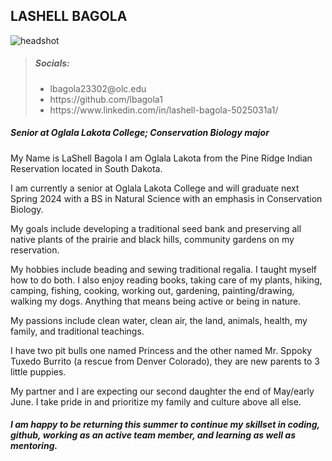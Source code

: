 
## LASHELL BAGOLA

![headshot](https://user-images.githubusercontent.com/105870644/226205128-a49d4631-2167-455f-afcf-e619df230a4b.jpg)

> <h5> Socials: </h5>
> <ul>
> <li> lbagola23302@olc.edu </li>
> <li> https://github.com/lbagola1 </li>
> <li> https://www.linkedin.com/in/lashell-bagola-5025031a1/ </li>
  </ul>

<h5> Senior at Oglala Lakota College;
  Conservation Biology major </h5>
  
  <p> My Name is LaShell Bagola I am Oglala Lakota from the Pine Ridge Indian Reservation located in South Dakota. <br>
  <p> I am currently a senior at Oglala Lakota College and will graduate next Spring 2024 with a BS in Natural Science with an emphasis in Conservation Biology. <br>
  <p> My goals include developing a traditional seed bank and preserving all native plants of the prairie and black hills, community gardens on my reservation. <br>
  <p> My hobbies include beading and sewing traditional regalia. I taught myself how to do both. I also enjoy reading books, taking care of my plants, hiking, camping, fishing, cooking, working out, gardening, painting/drawing, walking my dogs. Anything that means being active or being in nature. <br>
  <p> My passions include clean water, clean air, the land, animals, health, my family, and traditional teachings. <br>
  <p> I have two pit bulls one named Princess and the other named Mr. Sppoky Tuxedo Burrito (a rescue from Denver Colorado), they are new parents to 3 little puppies. <br>
  <p> My partner and I are expecting our second daughter the end of May/early June. I take pride in and prioritize my family and culture above all else.
    

<h5> I am happy to be returning this summer to continue my skillset in coding, github, working as an active team member, and learning as well as mentoring. </h5>

